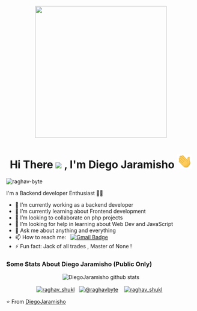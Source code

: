 <p align="Center" ><img src="https://media2.giphy.com/avatars/404academy/kGwR3uDrUKPI.gif" height="350px" width ="350px"></p>


<h1 align="Center">  Hi There <img src="https://media.giphy.com/media/WUlplcMpOCEmTGBtBW/giphy.gif" width="40px"> , I'm Diego Jaramisho <img src="https://raw.githubusercontent.com/ABSphreak/ABSphreak/master/gifs/Hi.gif" width="40px" /> </h1>
<p align="left"> <img src="https://komarev.com/ghpvc/?username=raghav-byte" alt="raghav-byte" /> </p>

I'm a Backend developer Enthusiast  👨‍💻

- 🔭 I’m currently working as a backend developer
- 🌱 I’m currently learning about Frontend development
- 👯 I’m looking to collaborate on php projects
- 🤔 I’m looking for help in learning about Web Dev and JavaScript 
- 💬 Ask me about anything and everything 
- 📫 How to reach me: &nbsp;&nbsp;[![Gmail Badge](https://img.shields.io/badge/-Gmail-c14438?style=flat-square&logo=Gmail&logoColor=white&link=mailto:shuklaraghav321.com)](mailto:diegojaramillo473@gmail.com)
- ⚡ Fun fact: Jack of all trades , Master of None ! 


### Some Stats About Diego Jaramisho (Public Only)
<p align="center" >
<img alt="DiegoJaramisho github stats" src="https://github-readme-stats.vercel.app/api?username=DiegoJaramisho&show_icons=true&theme=merko"  > </p>

<p align="center">
<a href="https://www.linkedin.com/in/diego-fernando-jaramillo-duran-4169b3208/" target="_blank"><img align="center" src="https://cdn.jsdelivr.net/npm/simple-icons@3.1.0/icons/linkedin.svg" alt="raghav_shukl" height="25" width="25" /></a>&nbsp;&nbsp;
<a href="https:Djaramisho.tk" target="_blank"><img align="center" src="https://cdn.jsdelivr.net/npm/simple-icons@3.0.1/icons/dev-dot-to.svg" alt="@raghavbyte" height="25" width="25" /></a> &nbsp;&nbsp;
<a href="https://instagram.com/diego_jaramisho" target="_blank"><img align="center" src="https://cdn.jsdelivr.net/npm/simple-icons@3.0.1/icons/instagram.svg" alt="raghav_shukl" height="25" width="25" /></a>&nbsp;&nbsp;
</p>


⭐️ From [DiegoJaramisho](https://github.com/DiegoJaramisho)
